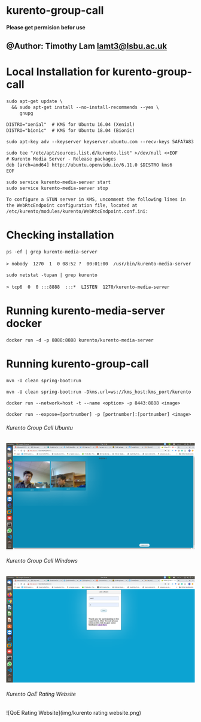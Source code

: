 kurento-group-call
==================

#### Please get permision befor use 

## @Author: Timothy Lam lamt3@lsbu.ac.uk

Local Installation for kurento-group-call
==================

```
sudo apt-get update \
  && sudo apt-get install --no-install-recommends --yes \
     gnupg
```

```
DISTRO="xenial"  # KMS for Ubuntu 16.04 (Xenial)
DISTRO="bionic"  # KMS for Ubuntu 18.04 (Bionic)
```

```
sudo apt-key adv --keyserver keyserver.ubuntu.com --recv-keys 5AFA7A83
```

```
sudo tee "/etc/apt/sources.list.d/kurento.list" >/dev/null <<EOF
# Kurento Media Server - Release packages
deb [arch=amd64] http://ubuntu.openvidu.io/6.11.0 $DISTRO kms6
EOF
```

```
sudo service kurento-media-server start
sudo service kurento-media-server stop
```

```
To configure a STUN server in KMS, uncomment the following lines in the WebRtcEndpoint configuration file, located at /etc/kurento/modules/kurento/WebRtcEndpoint.conf.ini:
```

Checking installation 
==================

```
ps -ef | grep kurento-media-server

> nobody  1270  1  0 08:52 ?  00:01:00  /usr/bin/kurento-media-server
```

```
sudo netstat -tupan | grep kurento

> tcp6  0  0 :::8888  :::*  LISTEN  1270/kurento-media-server
```

Running kurento-media-server docker 
==================

```
docker run -d -p 8888:8888 kurento/kurento-media-server
```

Running kurento-group-call
==================

```
mvn -U clean spring-boot:run
```

```
mvn -U clean spring-boot:run -Dkms.url=ws://kms_host:kms_port/kurento
```

```
docker run --network=host -t --name <option> -p 8443:8888 <image>
```

```
docker run --expose=[portnumber] -p [portnumber]:[portnumber] <image>
```

###### Kurento Group Call Ubuntu
![Kurento Group Call Ubuntu](img/kurento-group-call-ubuntu.png)

###### Kurento Group Call Windows
![Kurento Group Call Windows](img/kurento-group-call-windows.png)

###### Kurento QoE Rating Website
![QoE Rating Website](img/kurento rating website.png)